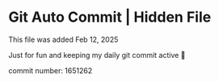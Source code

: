 # Git Auto Commit | Hidden File

This file was added Feb 12, 2025

Just for fun and keeping my daily git commit active 🤪

commit number: 1651262
